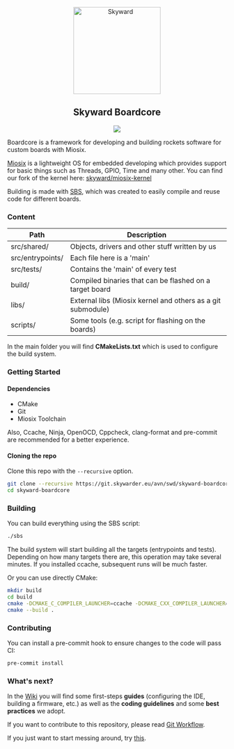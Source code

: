 <p align="center">
	<img src="https://avatars2.githubusercontent.com/u/8077370?s=200&v=4" alt="Skyward" width="200"></a>
</p>
<h2 align="center">Skyward Boardcore</h2>
<p align="center">
	<a href="https://git.skywarder.eu/avn/swd/skyward-boardcore/-/pipelines"><img src="https://git.skywarder.eu/avn/swd/skyward-boardcore/badges/main/pipeline.svg"></a>
</p>

Boardcore is a framework for developing and building rockets software for custom boards with Miosix.

[Miosix](https://miosix.org/) is a lightweight OS for embedded developing which provides support for basic things such as Threads, GPIO, Time and many other. You can find our fork of the kernel here: [skyward/miosix-kernel](https://git.skywarder.eu/avn/swd/miosix-kernel)

Building is made with [SBS](https://git.skywarder.eu/avn/swd/skyward-boardcore/wikis/Skyward-Build-System-(SBS)), which was created to easily compile and reuse code for different boards.

### Content

| Path             | Description                                                 |
| ---------------- | ----------------------------------------------------------- |
| src/shared/      | Objects, drivers and other stuff written by us              |
| src/entrypoints/ | Each file here is a 'main'                                  |
| src/tests/       | Contains the 'main' of every test                           |
| build/           | Compiled binaries that can be flashed on a target board     |
| libs/            | External libs (Miosix kernel and others as a git submodule) |
| scripts/         | Some tools (e.g. script for flashing on the boards)         |

In the main folder you will find **CMakeLists.txt** which is used to configure the build system.

### Getting Started

#### Dependencies

* CMake
* Git
* Miosix Toolchain

Also, Ccache, Ninja, OpenOCD, Cppcheck, clang-format and pre-commit are recommended for a better experience.

#### Cloning the repo

Clone this repo with the `--recursive` option.
```sh
git clone --recursive https://git.skywarder.eu/avn/swd/skyward-boardcore.git
cd skyward-boardcore
```

### Building

You can build everything using the SBS script:
```sh
./sbs
```

The build system will start building all the targets (entrypoints and tests). Depending on how many targets there are, this operation may take several minutes. If you installed ccache, subsequent runs will be much faster.

Or you can use directly CMake:
```sh
mkdir build
cd build
cmake -DCMAKE_C_COMPILER_LAUNCHER=ccache -DCMAKE_CXX_COMPILER_LAUNCHER=ccache -DCMAKE_TOOLCHAIN_FILE=../libs/miosix-kernel/miosix/_tools/toolchain.cmake -GNinja ..
cmake --build .
```

### Contributing

You can install a pre-commit hook to ensure changes to the code will pass CI:

```sh
pre-commit install
```

### What's next?

In the [Wiki](https://git.skywarder.eu/avn/swd/skyward-boardcore/wikis/home) you will find some first-steps **guides** (configuring the IDE, building a firmware, etc.) as well as the **coding guidelines** and some **best practices** we adopt.

If you want to contribute to this repository, please read [Git Workflow](https://git.skywarder.eu/avn/swd/skyward-boardcore/wikis/Git-Workflow).

If you just want to start messing around, try [this](https://git.skywarder.eu/avn/swd/skyward-boardcore/-/wikis/LED-Blink).
